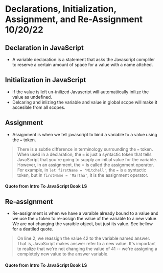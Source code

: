 # Declarations, Initialization, Assignment, and Re-Assignment 10/20/22
 ## Declaration in JavaScript
  * A variable declaration is a statement that asks the Javascript compliler to reserve a certain amount of space for a value with a name attched. 

 ## Initialization in JavaScript
  * If the value is left un-inilized Javascript will automatiically inilize the value as undefined.
  * Delcaring and inlizing the variable and value in global scope will make it accesible from all scopes.  

 ## Assignment
  * Assignment is when we tell javascript to bind a variable to a value using the ```=``` token. 
  > There is a subtle difference in terminology surrounding the ```=``` token. When used in a declaration, the ```=``` is just a syntactic token that tells JavaScript that you're going to supply an initial value for the variable. However, in an assignment, the = is called the assignment operator. For example, in ```let firstName = 'Mitchell'```, the ```=``` is a syntactic token, but in ```firstName = 'Martha'```, it is the assignment operator. 
  #### Quote from Intro To JavaScript Book LS  

 ## Re-assignment
  * Re-assignment is when we have a varaible already bound to a value and we use the ```=``` token  to re-assign the value of the variable to a new value. We are not changing the varaible object, but just its value. See bellow for a deatiled quote.  
  > On line 2, we reassign the value 42 to the variable named answer. That is, JavaScript makes answer refer to a new value. It's important to realize that we're not changing the value of 41 -- we're assigning a completely new value to the answer variable.
  #### Quote from Intro To JavaScript Book LS  

  
